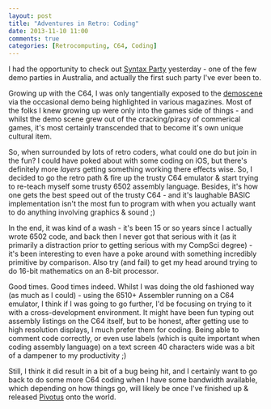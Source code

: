 ```yaml
---
layout: post
title: "Adventures in Retro: Coding"
date: 2013-11-10 11:00
comments: true
categories: [Retrocomputing, C64, Coding]
---
```

I had the opportunity to check out [Syntax Party](http://www.syntaxparty.org) yesterday - one of the few demo parties in Australia, and actually the first such party I've ever been to.

Growing up with the C64, I was only tangentially exposed to the [demoscene](http://en.wikipedia.org/wiki/Demoscene) via the occasional demo being highlighted in various magazines. Most of the folks I knew growing up were only into the games side of things - and whilst the demo scene grew out of the cracking/piracy of commerical games, it's most certainly transcended that to become it's own unique cultural item.

<!-- more -->

So, when surrounded by lots of retro coders, what could one do but join in the fun? I could have poked about with some coding on iOS, but there's definitely more *layers* getting something working there effects wise. So, I decided to go the retro path &amp; fire up the trusty C64 emulator & start trying to re-teach myself some trusty 6502 assembly language. Besides, it's how one gets the best speed out of the trusty C64 - and it's laughable BASIC implementation isn't the most fun to program with when you actually want to do anything involving graphics &amp; sound ;)

In the end, it was kind of a wash - it's been 15 or so years since I actually wrote 6502 code, and back then I never got that serious with it (as it primarily a distraction prior to getting serious with my CompSci degree) - it's been interesting to even have a poke around with something incredibly primitive by comparison. Also try (and fail) to get my head around trying to do 16-bit mathematics on an 8-bit processor.

Good times. Good times indeed. Whilst I was doing the old fashioned way (as much as I could) - using the 6510+ Assembler running on a C64 emulator, I think if I was going to go further, I'd be focusing on trying to it with a cross-development environment. It might have been fun typing out assembly listings on the C64 itself, but to be honest, after getting use to high resolution displays, I much prefer them for coding. Being able to comment code correctly, or even use labels (which is quite important when coding assembly language) on a text screen 40 characters wide was a bit of a dampener to my productivity ;)

Still, I think it did result in a bit of a bug being hit, and I certainly want to go back to do some more C64 coding when I have some bandwidth available, which depending on how things go, will likely be once I've finished up &amp; released [Pivotus](http://www.pivotusgame.com) onto the world.